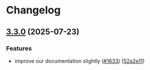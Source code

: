# Changelog

## [3.3.0](https://github.com/EnergySage/es-ds/compare/es-ds-styles-v3.2.1...es-ds-styles-v3.3.0) (2025-07-23)


### Features

* improve our documentation slightly ([#1633](https://github.com/EnergySage/es-ds/issues/1633)) ([52a2e11](https://github.com/EnergySage/es-ds/commit/52a2e11da7c09211401bf5306f815e12a843cd46))
